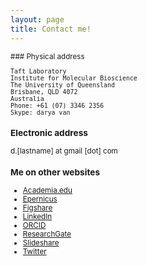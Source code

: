 ```yaml
---
layout: page
title: Contact me!
---
```

<small>
### Physical address

	Taft Laboratory
	Institute for Molecular Bioscience
	The University of Queensland
	Brisbane, QLD 4072
	Australia
	Phone: +61 (07) 3346 2356
	Skype: darya_van

### Electronic address
d.[lastname] at gmail [dot] com

### Me on other websites
* <a href="http://uq.academia.edu/DaryaVanichkina">Academia.edu</a>
* <a href="http://www.epernicus.com/dpv">Epernicus</a>
* <a href="http://figshare.com/authors/Darya_Vanichkina/278260">Figshare</a>
* <a href="http://au.linkedin.com/in/daryavanichkina/">LinkedIn</a>
* <a href="http://orcid.org/0000-0002-0406-164X"> ORCID </a>
* <a href="https://www.researchgate.net/profile/Darya_Vanichkina/">ResearchGate</a>
* <a href="http://www.slideshare.net/DaryaVanichkina1"> Slideshare </a>
* <a href="https://twitter.com/dvanichkina">Twitter</a>
</small>
